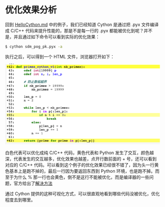 # 优化效果分析

回到 [HelloCython.md](https://github.com/hsxhr-10/Blog/blob/master/Cython/(2)HelloCython.md) 中的例子，我们已经知道 Cython 是通过把 .pyx 文件编译成 C/C++ 代码来提升性能的，那是不是每一行的 .pyx 都能被优化到呢？并不是，并且通过如下命令可以看到实际的优化效果：

```bash
$ cython sdm_pog_pk.pyx -a
```

执行之后，可以得到一个 HTML 文件，浏览器打开如下：

![](https://github.com/hsxhr-10/Blog/blob/master/image/%E4%BC%98%E5%8C%96%E6%95%88%E6%9E%9C%E5%88%86%E6%9E%901.png)

白色代表可以优化成纯 C/C++ 代码，黄色代表和 Python 发生了交互，颜色越深，代表发生的交互越多，优化效果也越差，点开行数前面的 + 号，还可以看到对应的 C/C++ 代码。可以看到这个例子的优化效果已经很不错了，因为头一行黄色基本上是跑不掉的，最后一行因为要返回东西到 Python 环境，也是跑不掉。而至于为什么 % 那一行也会黄色，倒不是这行不能被优化，而是编译器的一些问题，官方给出了[解决方法](https://cython.readthedocs.io/en/latest/src/userguide/source_files_and_compilation.html#compiler-directives)

通过 Cython 提供的这种可视化方式，可以很直观地看到哪些代码没被优化，优化程度去到哪里。